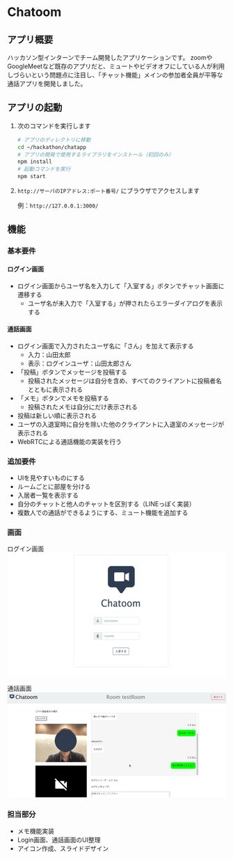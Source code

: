 Chatoom
====

## アプリ概要

ハッカソン型インターンでチーム開発したアプリケーションです。
zoomやGoogleMeetなど既存のアプリだと、ミュートやビデオオフにしている人が利用しづらいという問題点に注目し、「チャット機能」メインの参加者全員が平等な通話アプリを開発しました。

## アプリの起動

1. 次のコマンドを実行します

    ```bash
    # アプリのディレクトリに移動
    cd ~/hackathon/chatapp
    # アプリの開発で使用するライブラリをインストール（初回のみ）
    npm install
    # 起動コマンドを実行
    npm start
    ```

2. `http://サーバのIPアドレス:ポート番号/` にブラウザでアクセスします

    例：`http://127.0.0.1:3000/`

## 機能

### 基本要件

#### ログイン画面

* ログイン画面からユーザ名を入力して「入室する」ボタンでチャット画面に遷移する
    * ユーザ名が未入力で「入室する」が押されたらエラーダイアログを表示する

#### 通話画面

* ログイン画面で入力されたユーザ名に「さん」を加えて表示する
    * 入力：山田太郎
    * 表示：ログインユーザ：山田太郎さん
* 「投稿」ボタンでメッセージを投稿する
    * 投稿されたメッセージは自分を含め、すべてのクライアントに投稿者名とともに表示される
* 「メモ」ボタンでメモを投稿する
    * 投稿されたメモは自分にだけ表示される
* 投稿は新しい順に表示される
* ユーザの入退室時に自分を除いた他のクライアントに入退室のメッセージが表示される
* WebRTCによる通話機能の実装を行う

### 追加要件

* UIを見やすいものにする
* ルームごとに部屋を分ける
* 入居者一覧を表示する
* 自分のチャットと他人のチャットを区別する（LINEっぽく実装）
* 複数人での通話ができるようにする、ミュート機能を追加する

### 画面

ログイン画面
![readme_1](./img/login.png)

通話画面
![readme_2](./img/room.png)


### 担当部分
* メモ機能実装
* Login画面、通話画面のUI整理
* アイコン作成、スライドデザイン